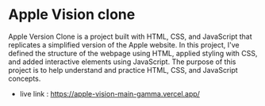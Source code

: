 # Apple Vision clone
Apple Version Clone is a project built with HTML, CSS, and JavaScript that replicates a simplified version of the Apple website. In this project, I've defined the structure of the webpage using HTML, applied styling with CSS, and added interactive elements using JavaScript. The purpose of this project is to help understand and practice HTML, CSS, and JavaScript concepts.
<br>
- live link : https://apple-vision-main-gamma.vercel.app/
  
 
 
 
 
